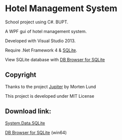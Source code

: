 # Hotel Management System

School project using C#. BUPT.

A WPF gui of hotel management system.

Developed with Visual Studio 2013.

Require .Net Framework 4 & [SQLite][1].

View SQLite database with [DB Browser for SQLite][2]

## Copyright

Thanks to the project [Jupiter][5] by Morten Lund

This project is developed under MIT License

## Download link:

[System.Data.SQLite][3]

[DB Browser for SQLite][4] (win64)

[1]: http://system.data.sqlite.org/

[2]: http://sqlitebrowser.org/

[3]: http://system.data.sqlite.org/downloads/1.0.97.0/sqlite-netFx40-binary-bundle-Win32-2010-1.0.97.0.zip " sqlite-netFx40-binary-bundle-Win32-2010-1.0.97.0.zip "

[4]: https://github.com/sqlitebrowser/sqlitebrowser/releases/download/v3.6.0/sqlitebrowser-3.6.0v3-win64.exe " sqlitebrowser-3.6.0v3-win64.exe "

[5]: https://github.com/hust921/Jupiter " hust921/Jupiter "